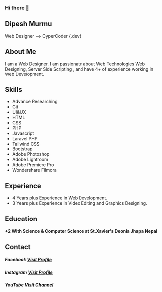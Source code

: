 ### Hi there 👋
## Dipesh Murmu
Web Designer
--> CyperCoder {.dev}
## About Me
I am a Web Designer. I am passionate about Web Technologies Web Designing, Server Side Scripting , and have 4+ of experience working in Web Development.
## Skills
* Advance Researching
* Git
* UI&UX
* HTML
* CSS
* PHP
* Javascript
* Laravel PHP
* Tailwind CSS
* Bootstrap
* Adobe Photoshop
* Adobe Lightroom
* Adobe Premiere Pro
* Wondershare Filmora
## Experience
* 4 Years plus Experience in Web Development.
* 3 Years plus Experience in Video Editing and Graphics Designing.
## Education
#### +2 With Science & Computer Science at St.Xavier's Deonia Jhapa Nepal
## Contact
##### Facebook [Visit Profile](https://www.facebook.com/deepeshmurmu)
##### Instagram [Visit Profile](https://www.instagram.com/dipeshmurmu2005/)
##### YouTube [Visit Channel](https://www.youtube.com/channel/UCwIvGliCk2KecX9tdFbV82Q)
